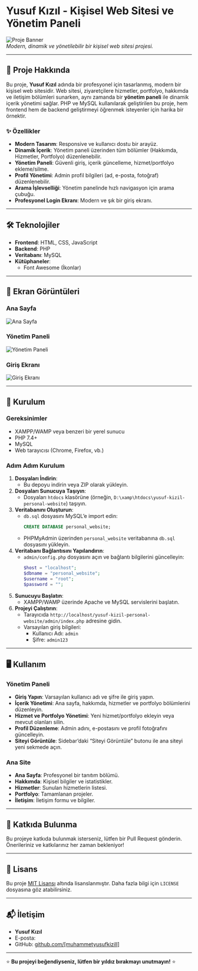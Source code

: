 # Yusuf Kızıl - Kişisel Web Sitesi ve Yönetim Paneli

![Proje Banner]()  
*Modern, dinamik ve yönetilebilir bir kişisel web sitesi projesi.*

---

## 📖 Proje Hakkında

Bu proje, **Yusuf Kızıl** adında bir profesyonel için tasarlanmış, modern bir kişisel web sitesidir. Web sitesi, ziyaretçilere hizmetler, portfolyo, hakkımda ve iletişim bölümleri sunarken, aynı zamanda bir **yönetim paneli** ile dinamik içerik yönetimi sağlar. PHP ve MySQL kullanılarak geliştirilen bu proje, hem frontend hem de backend geliştirmeyi öğrenmek isteyenler için harika bir örnektir.

### ✨ Özellikler
- **Modern Tasarım**: Responsive ve kullanıcı dostu bir arayüz.
- **Dinamik İçerik**: Yönetim paneli üzerinden tüm bölümler (Hakkımda, Hizmetler, Portfolyo) düzenlenebilir.
- **Yönetim Paneli**: Güvenli giriş, içerik güncelleme, hizmet/portfolyo ekleme/silme.
- **Profil Yönetimi**: Admin profil bilgileri (ad, e-posta, fotoğraf) düzenlenebilir.
- **Arama İşlevselliği**: Yönetim panelinde hızlı navigasyon için arama çubuğu.
- **Profesyonel Login Ekranı**: Modern ve şık bir giriş ekranı.

---

## 🛠️ Teknolojiler
- **Frontend**: HTML, CSS, JavaScript
- **Backend**: PHP
- **Veritabanı**: MySQL
- **Kütüphaneler**:
  - Font Awesome (İkonlar)

---

## 📸 Ekran Görüntüleri

### Ana Sayfa
![Ana Sayfa]()

### Yönetim Paneli
![Yönetim Paneli]()

### Giriş Ekranı
![Giriş Ekranı]()

---

## 🚀 Kurulum

### Gereksinimler
- XAMPP/WAMP veya benzeri bir yerel sunucu
- PHP 7.4+
- MySQL
- Web tarayıcısı (Chrome, Firefox, vb.)

### Adım Adım Kurulum
1. **Dosyaları İndirin**:
   - Bu depoyu indirin veya ZIP olarak yükleyin.
2. **Dosyaları Sunucuya Taşıyın**:
   - Dosyaları `htdocs` klasörüne (örneğin, `D:\xamp\htdocs\yusuf-kizil-personal-website`) taşıyın.
3. **Veritabanını Oluşturun**:
   - `db.sql` dosyasını MySQL’e import edin:
     ```sql
     CREATE DATABASE personal_website;
     ```
   - PHPMyAdmin üzerinden `personal_website` veritabanına `db.sql` dosyasını yükleyin.
4. **Veritabanı Bağlantısını Yapılandırın**:
   - `admin/config.php` dosyasını açın ve bağlantı bilgilerini güncelleyin:
     ```php
     $host = "localhost";
     $dbname = "personal_website";
     $username = "root";
     $password = "";
     ```
5. **Sunucuyu Başlatın**:
   - XAMPP/WAMP üzerinde Apache ve MySQL servislerini başlatın.
6. **Projeyi Çalıştırın**:
   - Tarayıcıda `http://localhost/yusuf-kizil-personal-website/admin/index.php` adresine gidin.
   - Varsayılan giriş bilgileri:
     - Kullanıcı Adı: `admin`
     - Şifre: `admin123`

---

## 🖥️ Kullanım

### Yönetim Paneli
- **Giriş Yapın**: Varsayılan kullanıcı adı ve şifre ile giriş yapın.
- **İçerik Yönetimi**: Ana sayfa, hakkımda, hizmetler ve portfolyo bölümlerini düzenleyin.
- **Hizmet ve Portfolyo Yönetimi**: Yeni hizmet/portfolyo ekleyin veya mevcut olanları silin.
- **Profil Düzenleme**: Admin adını, e-postasını ve profil fotoğrafını güncelleyin.
- **Siteyi Görüntüle**: Sidebar’daki “Siteyi Görüntüle” butonu ile ana siteyi yeni sekmede açın.

### Ana Site
- **Ana Sayfa**: Profesyonel bir tanıtım bölümü.
- **Hakkımda**: Kişisel bilgiler ve istatistikler.
- **Hizmetler**: Sunulan hizmetlerin listesi.
- **Portfolyo**: Tamamlanan projeler.
- **İletişim**: İletişim formu ve bilgiler.

---

## 🤝 Katkıda Bulunma

Bu projeye katkıda bulunmak isterseniz, lütfen bir Pull Request gönderin. Önerileriniz ve katkılarınız her zaman bekleniyor!

---

## 📜 Lisans

Bu proje [MIT Lisansı](LICENSE) altında lisanslanmıştır. Daha fazla bilgi için `LICENSE` dosyasına göz atabilirsiniz.

---

## 📬 İletişim

- **Yusuf Kızıl**
- E-posta: 
- GitHub: [github.com/[muhammetyusufkizill]](https://github.com/[muhammetyusufkizill])

---

⭐ **Bu projeyi beğendiyseniz, lütfen bir yıldız bırakmayı unutmayın!** ⭐
